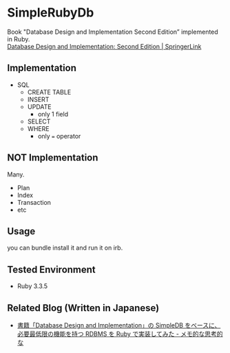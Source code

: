 # SimpleRubyDb

Book "Database Design and Implementation Second Edition” implemented in Ruby.  
[Database Design and Implementation: Second Edition | SpringerLink](https://link.springer.com/book/10.1007/978-3-030-33836-7)

## Implementation

- SQL
  - CREATE TABLE
  - INSERT
  - UPDATE
    - only 1 field
  - SELECT
  - WHERE
    - only `=` operator

## NOT Implementation

Many.

- Plan
- Index
- Transaction
- etc


## Usage

you can bundle install it and run it on irb.


## Tested Environment

- Ruby 3.3.5

## Related Blog (Written in Japanese)

- [書籍「Database Design and Implementation」の SimpleDB をベースに、必要最低限の機能を持つ RDBMS を Ruby で実装してみた - メモ的な思考的な](https://thinkami.hatenablog.com/entry/2024/12/14/223947)